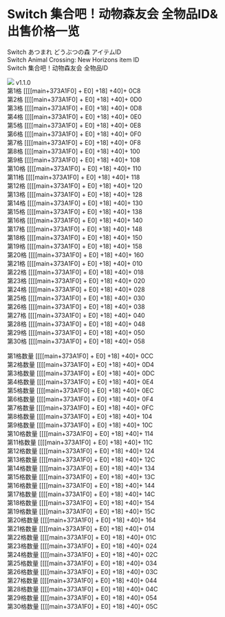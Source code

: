 # Switch 集合吧！动物森友会 全物品ID&出售价格一览
Switch あつまれ どうぶつの森 アイテムID<br>
Switch Animal Crossing: New Horizons item ID<br>
Switch 集合吧！动物森友会 全物品ID<br>

<img src="https://imgur.com/iXLxgfB">
v1.1.0<br>
第1格	[[[[main+373A1F0] + E0] +18] +40]+ 0C8<br>
第2格	[[[[main+373A1F0] + E0] +18] +40]+ 0D0<br>
第3格	[[[[main+373A1F0] + E0] +18] +40]+ 0D8<br>
第4格	[[[[main+373A1F0] + E0] +18] +40]+ 0E0<br>
第5格	[[[[main+373A1F0] + E0] +18] +40]+ 0E8<br>
第6格	[[[[main+373A1F0] + E0] +18] +40]+ 0F0<br>
第7格	[[[[main+373A1F0] + E0] +18] +40]+ 0F8<br>
第8格	[[[[main+373A1F0] + E0] +18] +40]+ 100<br>
第9格	[[[[main+373A1F0] + E0] +18] +40]+ 108<br>
第10格	[[[[main+373A1F0] + E0] +18] +40]+ 110<br>
第11格	[[[[main+373A1F0] + E0] +18] +40]+ 118<br>
第12格	[[[[main+373A1F0] + E0] +18] +40]+ 120<br>
第13格	[[[[main+373A1F0] + E0] +18] +40]+ 128<br>
第14格	[[[[main+373A1F0] + E0] +18] +40]+ 130<br>
第15格	[[[[main+373A1F0] + E0] +18] +40]+ 138<br>
第16格	[[[[main+373A1F0] + E0] +18] +40]+ 140<br>
第17格	[[[[main+373A1F0] + E0] +18] +40]+ 148<br>
第18格	[[[[main+373A1F0] + E0] +18] +40]+ 150<br>
第19格	[[[[main+373A1F0] + E0] +18] +40]+ 158<br>
第20格	[[[[main+373A1F0] + E0] +18] +40]+ 160<br>
第21格	[[[[main+373A1F0] + E0] +18] +40]+ 010<br>
第22格	[[[[main+373A1F0] + E0] +18] +40]+ 018<br>
第23格	[[[[main+373A1F0] + E0] +18] +40]+ 020<br>
第24格	[[[[main+373A1F0] + E0] +18] +40]+ 028<br>
第25格	[[[[main+373A1F0] + E0] +18] +40]+ 030<br>
第26格	[[[[main+373A1F0] + E0] +18] +40]+ 038<br>
第27格	[[[[main+373A1F0] + E0] +18] +40]+ 040<br>
第28格	[[[[main+373A1F0] + E0] +18] +40]+ 048<br>
第29格	[[[[main+373A1F0] + E0] +18] +40]+ 050<br>
第30格	[[[[main+373A1F0] + E0] +18] +40]+ 058<br>

第1格数量	[[[[main+373A1F0] + E0] +18] +40]+ 0CC<br>
第2格数量	[[[[main+373A1F0] + E0] +18] +40]+ 0D4<br>
第3格数量	[[[[main+373A1F0] + E0] +18] +40]+ 0DC<br>
第4格数量	[[[[main+373A1F0] + E0] +18] +40]+ 0E4<br>
第5格数量	[[[[main+373A1F0] + E0] +18] +40]+ 0EC<br>
第6格数量	[[[[main+373A1F0] + E0] +18] +40]+ 0F4<br>
第7格数量	[[[[main+373A1F0] + E0] +18] +40]+ 0FC<br>
第8格数量	[[[[main+373A1F0] + E0] +18] +40]+ 104<br>
第9格数量	[[[[main+373A1F0] + E0] +18] +40]+ 10C<br>
第10格数量	[[[[main+373A1F0] + E0] +18] +40]+ 114<br>
第11格数量	[[[[main+373A1F0] + E0] +18] +40]+ 11C<br>
第12格数量	[[[[main+373A1F0] + E0] +18] +40]+ 124<br>
第13格数量	[[[[main+373A1F0] + E0] +18] +40]+ 12C<br>
第14格数量	[[[[main+373A1F0] + E0] +18] +40]+ 134<br>
第15格数量	[[[[main+373A1F0] + E0] +18] +40]+ 13C<br>
第16格数量	[[[[main+373A1F0] + E0] +18] +40]+ 144<br>
第17格数量	[[[[main+373A1F0] + E0] +18] +40]+ 14C<br>
第18格数量	[[[[main+373A1F0] + E0] +18] +40]+ 154<br>
第19格数量	[[[[main+373A1F0] + E0] +18] +40]+ 15C<br>
第20格数量	[[[[main+373A1F0] + E0] +18] +40]+ 164<br>
第21格数量	[[[[main+373A1F0] + E0] +18] +40]+ 014<br>
第22格数量	[[[[main+373A1F0] + E0] +18] +40]+ 01C<br>
第23格数量	[[[[main+373A1F0] + E0] +18] +40]+ 024<br>
第24格数量	[[[[main+373A1F0] + E0] +18] +40]+ 02C<br>
第25格数量	[[[[main+373A1F0] + E0] +18] +40]+ 034<br>
第26格数量	[[[[main+373A1F0] + E0] +18] +40]+ 03C<br>
第27格数量	[[[[main+373A1F0] + E0] +18] +40]+ 044<br>
第28格数量	[[[[main+373A1F0] + E0] +18] +40]+ 04C<br>
第29格数量	[[[[main+373A1F0] + E0] +18] +40]+ 054<br>
第30格数量	[[[[main+373A1F0] + E0] +18] +40]+ 05C<br>

